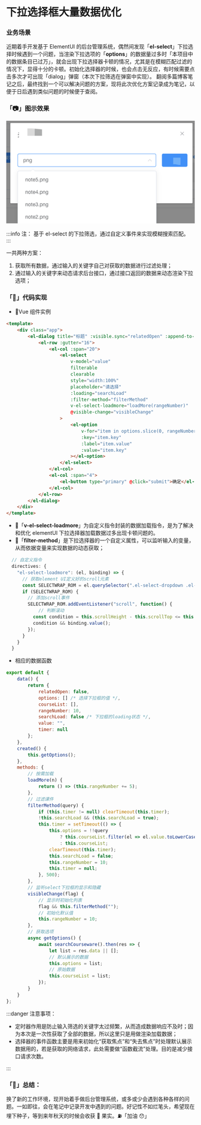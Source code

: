 # 下拉选择框大量数据优化

### 业务场景

近期着手开发基于 ElementUI 的后台管理系统，偶然间发现「**el-select**」下拉选择时候遇到一个问题，当渲染下拉选项的「**options**」的数据量过多时「本项目中的数据条目已过万」，就会出现下拉选择器卡顿的情况，尤其是在模糊匹配过滤的情况下，显得十分的卡顿。初始化选择器的时候，也会点击无反应，有时候需要点击多次才可出现「dialog」弹窗（本次下拉筛选在弹窗中实现）。
翻阅多篇博客笔记之后，最终找到一个可以解决问题的方案，现将此次优化方案记录成为笔记，以便于日后遇到类似问题的时候便于查阅。

### 「📷」图示效果

![image.png](./img/3-1.png)

:::info 注：
基于 el-select 的下拉筛选，通过自定义事件来实现模糊搜索匹配。
:::

一共两种方案：

1.  获取所有数据，通过输入的关键字自己对获取的数据进行过滤处理；
1.  通过输入的关键字来动态请求后台接口，通过接口返回的数据来动态渲染下拉选项；

### 「🍵」代码实现

-   🌰Vue 组件实例

```html title="代码示例"
<template>
	<div class="app">
		<el-dialog title="标题" :visible.sync="relatedOpen" :append-to-body="true" width="500px">
			<el-row :gutter="16">
				<el-col :span="20">
					<el-select
						v-model="value"
						filterable
						clearable
						style="width:100%"
						placeholder="请选择"
						:loading="searchLoad"
						:filter-method="filterMethod"
						v-el-select-loadmore="loadMore(rangeNumber)"
						@visible-change="visibleChange"
					>
						<el-option
							v-for="item in options.slice(0, rangeNumber)"
							:key="item.key"
							:label="item.value"
							:value="item.key"
						></el-option>
					</el-select>
				</el-col>
				<el-col :span="4">
					<el-button type="primary" @click="submit">确定</el-button>
				</el-col>
			</el-row>
		</el-dialog>
	</div>
</template>
```

-   🚗「**v-el-select-loadmore**」为自定义指令封装的数据加载指令，是为了解决和优化 elementUI 下拉选择器加载数据过多出现卡顿问题的。
-   🚴「**filter-method**」是下拉选择器的一个自定义属性，可以监听输入的变量，从而依据变量来实现数据的动态获取；

```javascript title="自定义指令"
  // 自定义指令
  directives: {
    "el-select-loadmore": (el, binding) => {
      // 获取element UI定义好的scroll元素
      const SELECTWRAP_ROM = el.querySelector(".el-select-dropdown .el-select-dropdown__wrap");
      if (SELECTWRAP_ROM) {
		// 添加scroll事件
        SELECTWRAP_ROM.addEventListener("scroll", function() {
			// 判断滚动
          const condition = this.scrollHeight - this.scrollTop <= this.clientHeight;
          condition && binding.value();
        });
      }
    }
  }
```

-   相应的数据函数

```javascript title="数据函数"
export default {
	data() {
		return {
			relatedOpen: false,
			options: [] /* 选择下拉框的值 */,
			courseList: [],
			rangeNumber: 10,
			searchLoad: false /* 下拉框的loading状态 */,
			value: "",
			timer: null
		};
	},
	created() {
		this.getOptions();
	},
	methods: {
		// 按需加载
		loadMore(n) {
			return () => (this.rangeNumber += 5);
		},
		// 过滤课件
		filterMethod(query) {
			if (this.timer != null) clearTimeout(this.timer);
			!this.searchLoad && (this.searchLoad = true);
			this.timer = setTimeout(() => {
				this.options = !!query
					? this.courseList.filter(el => el.value.toLowerCase().includes(query.toLowerCase()))
					: this.courseList;
				clearTimeout(this.timer);
				this.searchLoad = false;
				this.rangeNumber = 10;
				this.timer = null;
			}, 500);
		},
		// 监听select下拉框的显示和隐藏
		visibleChange(flag) {
			// 显示时初始化列表
			flag && this.filterMethod("");
			// 初始化默认值
			this.rangeNumber = 10;
		},
		// 获取选项
		async getOptions() {
			await searchCourseware().then(res => {
				let list = res.data || [];
				// 默认展示的数据
				this.options = list;
				// 原始数据
				this.courseList = list;
			});
		}
	}
};
```

:::danger 注意事项：

-   定时器作用是防止输入筛选的关键字太过频繁，从而造成数据响应不及时；因为本次是一次性获取了全部的数据，所以这里只是用做渲染加载数据；
-   选择器的事件函数主要是用来初始化“获取焦点”和“失去焦点”时处理默认展示数据用的，若是获取的网络请求，此处需要做“函数截流”处理。目的是减少接口请求次数。

:::

### 「🍎」总结：

换了新的工作环境，现开始着手做后台管理系统，或多或少会遇到各种各样的问题。一如即往，会在笔记中记录开发中遇到的问题。好记性不如烂笔头，希望现在埋下种子，等到来年秋天的时候会收获 🍒 果实。⛽️「加油 😯」
